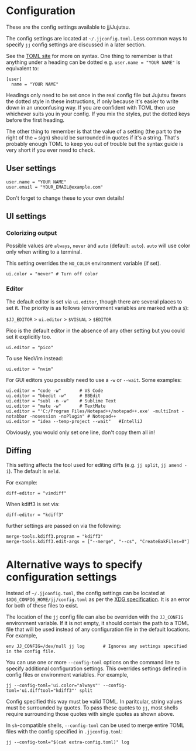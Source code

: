 # Configuration

These are the config settings available to jj/Jujutsu.

The config settings are located at `~/.jjconfig.toml`. Less common ways to specify `jj` config settings are discussed in a later section.

See the [TOML site](https://toml.io/en/) for more on syntax.
One thing to remember is that anything under a heading can be dotted
e.g. `user.name = "YOUR NAME"` is equivalent to:

    [user]
      name = "YOUR NAME"

Headings only need to be set once in the real config file but Jujutsu
favors the dotted style in these instructions, if only because it's
easier to write down in an unconfusing way. If you are confident with
TOML then use whichever suits you in your config. If you mix the styles,
put the dotted keys before the first heading.

The other thing to remember is that the value of a setting (the part to the 
right of the `=` sign) should be surrounded in quotes if it's a string. 
That's probably enough TOML to keep you out of trouble but the syntax guide is 
very short if you ever need to check.


## User settings

    user.name = "YOUR NAME" 
    user.email = "YOUR_EMAIL@example.com"

Don't forget to change these to your own details!


## UI settings

### Colorizing output

Possible values are `always`, `never` and `auto` (default: `auto`). 
`auto` will use color only when writing to a terminal. 

This setting overrides the `NO_COLOR` environment variable (if set).

    ui.color = "never" # Turn off color


### Editor

The default editor is set via `ui.editor`,
though there are several places to set it. 
The priority is as follows (environment variables are marked with a `$`):

`$JJ_EDITOR` > `ui.editor` > `$VISUAL` > `$EDITOR`

Pico is the default editor in the absence of any other setting but you could 
set it explicitly too.

    ui.editor = "pico"

To use NeoVim instead:

    ui.editor = "nvim"

For GUI editors you possibly need to use a `-w` or `--wait`. Some examples:

    ui.editor = "code -w"       # VS Code
    ui.editor = "bbedit -w"     # BBEdit
    ui.editor = "subl -n -w"    # Sublime Text
    ui.editor = "mate -w"       # TextMate
    ui.editor = "'C:/Program Files/Notepad++/notepad++.exe' -multiInst -notabbar -nosession -noPlugin" # Notepad++
    ui.editor = "idea --temp-project --wait"   #IntelliJ

Obviously, you would only set one line, don't copy them all in!


## Diffing

This setting affects the tool used for editing diffs 
(e.g. `jj split`, `jj amend -i`). 
The default is `meld`.

For example:

    diff-editor = "vimdiff"

When kdiff3 is set via:

    diff-editor = "kdiff3"

further settings are passed on via the following:

    merge-tools.kdiff3.program = "kdiff3"
    merge-tools.kdiff3.edit-args = ["--merge", "--cs", "CreateBakFiles=0"]

# Alternative ways to specify configuration settings

Instead of `~/.jjconfig.toml`, the config settings can be located at
`$XDG_CONFIG_HOME/jj/config.toml` as per the [XDG specification].
It is an error for both of these files to exist.

[XDG specification]: https://specifications.freedesktop.org/basedir-spec/basedir-spec-latest.html

The location of the `jj` config file can also be overriden with the `JJ_CONFIG`
environment variable. If it is not empty, it should contain the path to
a TOML file that will be used instead of any configuration file in the
default locations. For example,

    env JJ_CONFIG=/dev/null jj log       # Ignores any settings specified in the config file.

You can use one or more `--config-toml` options on the command line to
specify additional configuration settings. This overrides settings
defined in config files or environment variables. For example,

    jj --config-toml='ui.color="always"' --config-toml='ui.difftool="kdiff3"' split

Config specified this way must be valid TOML. In paritcular, string
values must be surrounded by quotes. To pass these quotes to `jj`, most
shells require surrounding those quotes with single quotes as shown above.

In `sh`-compatible shells, `--config-toml` can be used to merge entire TOML
files with the config specified in `.jjconfig.toml`:

    jj --config-toml="$(cat extra-config.toml)" log

